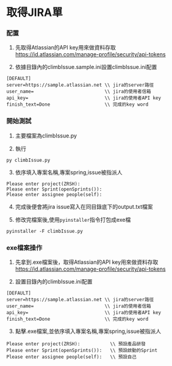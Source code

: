 # 取得JIRA單

### 配置
1. 先取得Atlassian的API key用來做資料存取
  https://id.atlassian.com/manage-profile/security/api-tokens

2. 依據目錄內的climbIssue.sample.ini設置climbIssue.ini配置

```
[DEFAULT]
server=https://sample.atlassian.net \\ jira的server路徑
user_name=                          \\ jira的使用者信箱
api_key=                            \\ jira的使用者API key
finish_text=Done                    \\ 完成的key word
```

### 開始測試
1. 主要檔案為climbIssue.py

2. 執行
```
py climbIssue.py
```

3. 依序填入專案名稱,專案spring,issue被指派人

```
Please enter project(ZRSH):
Please enter Sprint(openSprints()):
Please enter assignee people(self):
```

4. 完成後便會將jira issue寫入在同目錄底下的output.txt檔案

5. 修改完檔案後,使用`pyinstaller`指令打包成exe檔
```
pyinstaller -F climbIssue.py
```

### exe檔案操作
1. 先拿到.exe檔案後，取得Atlassian的API key用來做資料存取
  https://id.atlassian.com/manage-profile/security/api-tokens

2. 設置目錄內的climbIssue.ini配置

```
[DEFAULT]
server=https://sample.atlassian.net \\ jira的server路徑
user_name=                          \\ jira的使用者信箱
api_key=                            \\ jira的使用者API key
finish_text=Done                    \\ 完成的key word
```

3. 點擊.exe檔案,並依序填入專案名稱,專案spring,issue被指派人

```
Please enter project(ZRSH):           \\ 預設產品研發
Please enter Sprint(openSprints()):   \\ 預設啟動的Sprint
Please enter assignee people(self):   \\ 預設自己
```
